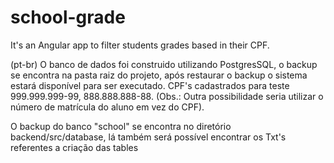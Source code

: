 # school-grade
It's an Angular app to filter students grades based in their CPF.


(pt-br)
O banco de dados foi construido utilizando PostgresSQL, o backup se encontra na pasta raiz do projeto, após restaurar o backup o sistema estará disponível para ser executado.
CPF's cadastrados para teste 999.999.999-99, 888.888.888-88. 
(Obs.: Outra possibilidade seria utilizar o número de matrícula do aluno em vez do CPF).

O backup do banco "school" se encontra no diretório backend/src/database, lá também será possível encontrar os Txt's referentes a criação das tables
